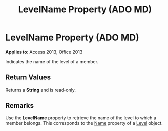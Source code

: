 ﻿---
title: LevelName Property (ADO MD)
TOCTitle: LevelName Property (ADO MD)
ms:assetid: 94be7298-f0fc-dace-e47d-9e99a61457af
ms:mtpsurl: https://msdn.microsoft.com/library/JJ249662(v=office.15)
ms:contentKeyID: 48546421
ms.date: 09/18/2015
mtps_version: v=office.15
---

# LevelName Property (ADO MD)


**Applies to**: Access 2013, Office 2013

Indicates the name of the level of a member.

## Return Values

Returns a **String** and is read-only.

## Remarks

Use the **LevelName** property to retrieve the name of the level to which a member belongs. This corresponds to the [Name](name-property-ado-md.md) property of a [Level](level-object-ado-md.md) object.

